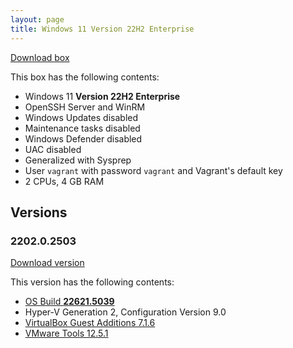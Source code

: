 ```yaml
---
layout: page
title: Windows 11 Version 22H2 Enterprise
---
```


[Download box][Box]

This box has the following contents:

- Windows 11 **Version 22H2 Enterprise**
- OpenSSH Server and WinRM
- Windows Updates disabled
- Maintenance tasks disabled
- Windows Defender disabled
- UAC disabled
- Generalized with Sysprep
- User `vagrant` with password `vagrant` and Vagrant's default key
- 2 CPUs, 4 GB RAM

[Box]: https://portal.cloud.hashicorp.com/vagrant/discover/gusztavvargadr/windows-11-22h2-enterprise

## Versions

### 2202.0.2503

[Download version][Version220202503]

This version has the following contents:

- [OS Build **22621.5039**](https://support.microsoft.com/en-us/help/5053602)
- Hyper-V Generation 2, Configuration Version 9.0
- [VirtualBox Guest Additions 7.1.6](https://www.virtualbox.org/wiki/Changelog-7.1#v6)
- [VMware Tools 12.5.1](https://techdocs.broadcom.com/us/en/vmware-cis/vsphere/tools/12-5-0/release-notes/vmware-tools-1251-release-notes.html)

[Version220202503]: https://portal.cloud.hashicorp.com/vagrant/discover/gusztavvargadr/windows-11-22h2-enterprise/versions/2202.0.2503
